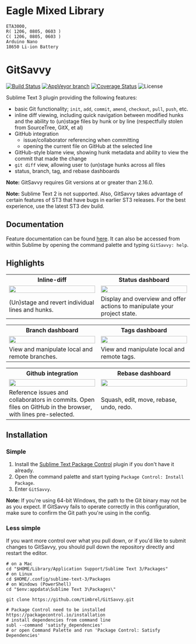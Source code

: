 # Eagle Mixed Library

```
ETA3000,
R( 1206, 0805, 0603 )
C( 1206, 0805, 0603 )
Arduino Nano
18650 Li-ion Battery
```
# GitSavvy

[![Build Status](https://travis-ci.org/timbrel/GitSavvy.svg?branch=master)](https://travis-ci.org/timbrel/GitSavvy)
[![AppVeyor branch](https://img.shields.io/appveyor/ci/divmain/GitSavvy/master.svg)](https://ci.appveyor.com/project/divmain/GitSavvy)
[![Coverage Status](https://coveralls.io/repos/github/timbrel/GitSavvy/badge.svg)](https://coveralls.io/github/timbrel/GitSavvy)
![License](https://camo.githubusercontent.com/890acbdcb87868b382af9a4b1fac507b9659d9bf/68747470733a2f2f696d672e736869656c64732e696f2f62616467652f6c6963656e73652d4d49542d626c75652e737667)

Sublime Text 3 plugin providing the following features:

- basic Git functionality; `init`, `add`, `commit`, `amend`, `checkout`, `pull`, `push`, etc.
- inline diff viewing, including quick navigation between modified hunks and the ability to (un)stage files by hunk or by line (respectfully stolen from SourceTree, GitX, et al)
- GitHub integration
    + issue/collaborator referencing when committing
    + opening the current file on GitHub at the selected line
- GitHub-style blame view, showing hunk metadata and ability to view the commit that made the change
- `git diff` view, allowing user to (un)stage hunks across all files
- status, branch, tag, and rebase dashboards

**Note:** GitSavvy requires Git versions at or greater than 2.16.0.

**Note:** Sublime Text 2 is not supported.  Also, GitSavvy takes advantage of certain features of ST3 that have bugs in earlier ST3 releases.  For the best experience, use the latest ST3 dev build.


## Documentation

Feature documentation can be found [here](docs/README.md).  It can also be accessed from within Sublime by opening the command palette and typing `GitSavvy: help`.


## Highlights

<table>
    <tr>
        <th>Inline-diff</th>
        <th>Status dashboard</th>
    </tr>
    <tr>
        <td width="50%">
            <a href="https://cloud.githubusercontent.com/assets/5016978/6471628/886430f8-c1a1-11e4-99e9-883837dba86f.gif">
                <img src="https://cloud.githubusercontent.com/assets/5016978/6471628/886430f8-c1a1-11e4-99e9-883837dba86f.gif" width="100%">
            </a>
        </td>
        <td width="50%">
            <a href="https://cloud.githubusercontent.com/assets/5016978/6704171/2f236466-cd02-11e4-9b7d-22cc880b5e9d.png">
                <img src="https://cloud.githubusercontent.com/assets/5016978/6704171/2f236466-cd02-11e4-9b7d-22cc880b5e9d.png" width="100%">
            </a>
        </td>
    </tr>
    <tr>
        <td width="50%">(Un)stage and revert individual lines and hunks.</td>
        <td width="50%">Display and overview and offer actions to manipulate your project state.</td>
    </tr>
</table>

<table>
    <tr>
        <th>Branch dashboard</th>
        <th>Tags dashboard</th>
    </tr>
    <tr>
        <td width="50%">
            <a href="https://cloud.githubusercontent.com/assets/5016978/6704168/2b2e7b84-cd02-11e4-90f4-8dd96b21edeb.png">
                <img src="https://cloud.githubusercontent.com/assets/5016978/6704168/2b2e7b84-cd02-11e4-90f4-8dd96b21edeb.png" width="100%">
            </a>
        </td>
        <td width="50%">
            <a href="https://cloud.githubusercontent.com/assets/5016978/6704169/2c80beac-cd02-11e4-8940-986ea0f0d6bb.png">
                <img src="https://cloud.githubusercontent.com/assets/5016978/6704169/2c80beac-cd02-11e4-8940-986ea0f0d6bb.png" width="100%">
            </a>
        </td>
    </tr>
    <tr>
        <td width="50%">View and manipulate local and remote branches.</td>
        <td width="50%">View and manipulate local and remote tags.</td>
    </tr>
</table>

<table>
    <tr>
        <th>Github integration</th>
        <th>Rebase dashboard</th>
    </tr>
    <tr>
        <td width="50%">
            <a href="https://cloud.githubusercontent.com/assets/5016978/6704029/8fcaddbe-cd00-11e4-83b6-32276a2c2b65.gif">
                <img src="https://cloud.githubusercontent.com/assets/5016978/6704029/8fcaddbe-cd00-11e4-83b6-32276a2c2b65.gif" width="100%">
            </a>
        </td>
        <td width="50%">
            <a href="https://cloud.githubusercontent.com/assets/5016978/7017776/5ca9ceca-dcb1-11e4-8fcb-552551f7743a.gif">
                <img src="https://cloud.githubusercontent.com/assets/5016978/7017776/5ca9ceca-dcb1-11e4-8fcb-552551f7743a.gif" width="100%">
            </a>
        </td>
    </tr>
    <tr>
        <td width="50%">Reference issues and collaborators in commits.  Open files on GitHub in the browser, with lines pre-selected.</td>
        <td width="50%"> Squash, edit, move, rebase, undo, redo.</td>
    </tr>
</table>


## Installation

### Simple

1. Install the [Sublime Text Package Control](https://packagecontrol.io/) plugin if you don't have it already.
2. Open the command palette and start typing `Package Control: Install Package`.
3. Enter `GitSavvy`.

**Note:** If you're using 64-bit Windows, the path to the Git binary may not be as you expect.  If GitSavvy fails to operate correctly in this configuration, make sure to confirm the Git path you're using in the config.

### Less simple

If you want more control over what you pull down, or if you'd like to submit changes to GitSavvy, you should pull down the repository directly and restart the editor.

```
# on a Mac
cd "$HOME/Library/Application Support/Sublime Text 3/Packages"
# on Linux
cd $HOME/.config/sublime-text-3/Packages
# on Windows (PowerShell)
cd "$env:appdata\Sublime Text 3\Packages\"

git clone https://github.com/timbrel/GitSavvy.git

# Package Control need to be installed https://packagecontrol.io/installation
# install dependencies from command line
subl --command 'satisfy_dependencies'
# or open Command Palette and run 'Package Control: Satisfy Dependencies'
```
